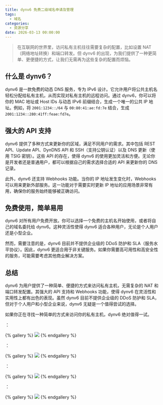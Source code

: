 ```yaml
---
title: dynv6 免费二级域名申请及管理
tags:
  - 域名
categories:
  - 资源分享
date: 2026-03-13 00:00:00
---
```


> 在互联网的世界里，访问私有主机往往需要复杂的配置，比如设置 NAT（网络地址转换）和端口转发。但 dynv6 的出现，为我们提供了一种更简单、更便捷的方式，让我们无需再为这些复杂的配置而烦恼。

<!-- more -->

## 什么是 dynv6？

dynv6 是一款免费的动态 DNS 服务，专为 IPv6 设计。它允许用户将公共主机名轻松分配给私有主机，从而实现对私有主机的远程访问。通过 dynv6，你可以将你的 MAC 地址或 Host IDs 与动态 IPv6 前缀结合，生成一个唯一的公共 IP 地址。例如，将 `2001:1234::/64` 与 `00:80:41:ae:fd:7e` 结合，生成 `2001:1234::280:41ff:feae:fd7e`。

## 强大的 API 支持

dynv6 提供了多种方式来更新你的区域，满足不同用户的需求。其中包括 REST API、Update API、DynDNS API 和 SSH（支持公钥认证）以及 DNS 更新（使用 TSIG 密钥）。这些 API 的存在，使得 dynv6 的使用更加灵活和方便。无论你是开发者还是普通用户，都可以根据自己的需求选择合适的 API 来更新你的 DNS 记录。

此外，dynv6 还支持 Webhooks 功能。当你的 IP 地址发生变化时，Webhooks 可以用来更新外部服务。这一功能对于需要实时更新 IP 地址的应用场景非常有用，确保你的服务始终能够被正确访问。

## 免费使用，简单易用

dynv6 对所有用户免费开放。你可以选择一个免费的主机名开始使用，或者将自己的域名委托给 dynv6。这种灵活性使得 dynv6 适合各种用户，无论是个人用户还是小型企业。

然而，需要注意的是，dynv6 目前并不提供企业级的 DDoS 防护和 SLA（服务水平协议）。因此，dynv6 更适合用于非关键服务。如果你需要高可用性和高安全性的服务，可能需要考虑其他商业解决方案。

## 总结

dynv6 为用户提供了一种简单、便捷的方式来访问私有主机，无需复杂的 NAT 和端口转发配置。其强大的 API 支持和 Webhooks 功能，使得 dynv6 在灵活性和实用性上都有出色的表现。虽然 dynv6 目前不提供企业级的 DDoS 防护和 SLA，但对于个人用户和小型企业来说，dynv6 无疑是一个值得尝试的选择。

如果你正在寻找一种简单的方式来访问你的私有主机，dynv6 绝对值得一试。

：

{% gallery %}
![](https://cdn.dusays.com/2025/03/808-1.jpg)
{% endgallery %}

：

{% gallery %}
![](https://cdn.dusays.com/2025/03/808-2.jpg)
{% endgallery %}

：

{% gallery %}
![](https://cdn.dusays.com/2025/03/808-3.jpg)
{% endgallery %}

：

{% gallery %}
![](https://cdn.dusays.com/2025/03/808-4.jpg)
{% endgallery %}